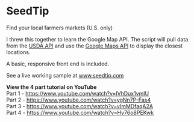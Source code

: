 SeedTip
=======

Find your local farmers markets (U.S. only)

I threw this together to learn the Google Map API. The script will pull data from the <a href="http://search.ams.usda.gov/farmersmarkets/v1/svcdesc.html">USDA API</a> and use 
the <a href="https://developers.google.com/maps/documentation/javascript/tutorial">Google Maps API</a> to display the closest locations.

A basic, responsive front end is included.

See a live working sample at www.seedtip.com

<b>View the 4 part tutorial on YouTube</b><br>
Part 1 - https://www.youtube.com/watch?v=lVhDux1vmIU<br>
Part 2 - https://www.youtube.com/watch?v=ygNn7P-Fas4<br>
Part 3 - https://www.youtube.com/watch?v=vImMDfaqA2A<br>
Part 4 - https://www.youtube.com/watch?v=Hv76o8PEKwk<br>
